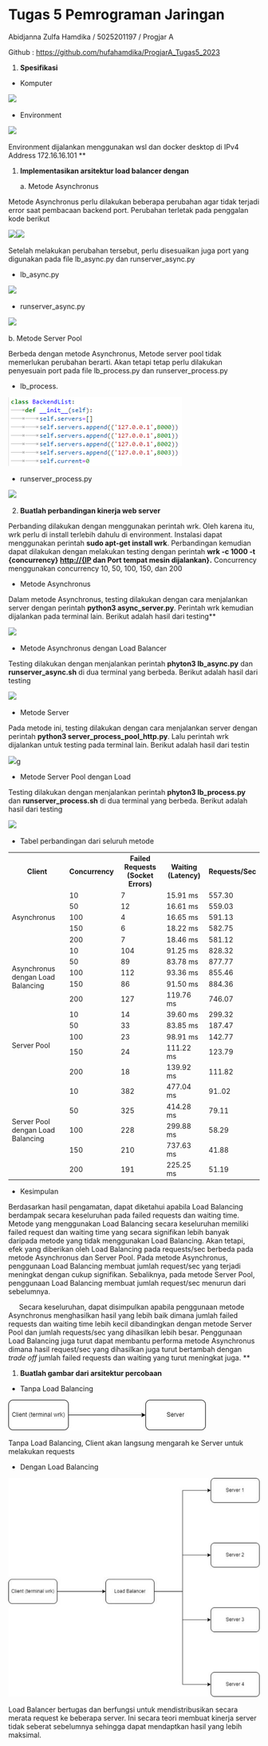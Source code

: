 # Tugas 5 Pemrograman Jaringan

Abidjanna Zulfa Hamdika / 5025201197 / Progjar A

Github : <https://github.com/hufahamdika/ProgjarA_Tugas5_2023>

1. **Spesifikasi**
- Komputer

![](/Readme%20Images/Aspose.Words.ad9d7a77-b1a0-4b29-b6af-dbc1b92c0197.001.png)

- Environment

![](/Readme%20Images/Aspose.Words.ad9d7a77-b1a0-4b29-b6af-dbc1b92c0197.002.png)

Environment dijalankan menggunakan wsl dan docker desktop di IPv4 Address 172.16.16.101
**


1. **Implementasikan arsitektur load balancer dengan**

   a. Metode Asynchronus
   
Metode Asynchronus perlu dilakukan beberapa perubahan agar tidak terjadi error saat pembacaan backend port. Perubahan terletak pada penggalan kode berikut

![](/Readme%20Images/Aspose.Words.ad9d7a77-b1a0-4b29-b6af-dbc1b92c0197.003.png)![](/Readme%20Images/Aspose.Words.ad9d7a77-b1a0-4b29-b6af-dbc1b92c0197.004.png)

Setelah melakukan perubahan tersebut, perlu disesuaikan juga port yang digunakan pada file lb\_async.py dan runserver\_async.py

- lb\_async.py

![](/Readme%20Images/Aspose.Words.ad9d7a77-b1a0-4b29-b6af-dbc1b92c0197.005.png)
- runserver\_async.py

![](/Readme%20Images/Aspose.Words.ad9d7a77-b1a0-4b29-b6af-dbc1b92c0197.006.png)

   b. Metode Server Pool

Berbeda dengan metode Asynchronus, Metode server pool tidak memerlukan perubahan berarti. Akan tetapi tetap perlu dilakukan penyesuain port pada file lb\_process.py dan runserver\_process.py

- lb\_process.

![](/Readme%20Images/Aspose.Words.ad9d7a77-b1a0-4b29-b6af-dbc1b92c0197.008.png)
- runserver\_process.py

![](/Readme%20Images/Aspose.Words.ad9d7a77-b1a0-4b29-b6af-dbc1b92c0197.007.png)

2.  **Buatlah perbandingan kinerja web server**

Perbanding dilakukan dengan menggunakan perintah wrk. Oleh karena itu, wrk perlu di install terlebih dahulu di environment. Instalasi dapat menggunakan perintah **sudo apt-get install wrk**. Perbandingan kemudian dapat dilakukan dengan melakukan testing dengan perintah **wrk -c 1000 -t {concurrency} [http://{IP]() dan Port tempat mesin dijalankan}.** Concurrency menggunakan concurrency 10, 50, 100, 150, dan 200

- Metode Asynchronus

Dalam metode Asynchronus, testing dilakukan dengan cara menjalankan server dengan perintah **python3 async\_server.py**. Perintah wrk kemudian dijalankan pada terminal lain. Berikut adalah hasil dari testing** 


![](/Readme%20Images/Aspose.Words.ad9d7a77-b1a0-4b29-b6af-dbc1b92c0197.009.png)



- Metode Asynchronus dengan Load Balancer

Testing dilakukan dengan menjalankan perintah **phyton3 lb\_async.py** dan **runserver\_async.sh** di dua terminal yang berbeda. Berikut adalah hasil dari testing

![](/Readme%20Images/Aspose.Words.ad9d7a77-b1a0-4b29-b6af-dbc1b92c0197.010.png)

- Metode Server 

Pada metode ini, testing dilakukan dengan cara menjalankan server dengan perintah **python3 server\_process\_pool\_http.py**. Lalu perintah wrk dijalankan untuk testing pada terminal lain. Berikut adalah hasil dari testin

![](/Readme%20Images/Aspose.Words.ad9d7a77-b1a0-4b29-b6af-dbc1b92c0197.011.png)g


- Metode Server Pool dengan Load 

Testing dilakukan dengan menjalankan perintah **phyton3 lb\_process.py** dan **runserver\_process.sh** di dua terminal yang berbeda. Berikut adalah hasil dari testing

![](/Readme%20Images/Aspose.Words.ad9d7a77-b1a0-4b29-b6af-dbc1b92c0197.012.png)

- Tabel perbandingan dari seluruh metode

<table><tr><th><b>Client</b></th><th><b>Concurrency</b></th><th><b>Failed Requests (Socket Errors)</b></th><th><b>Waiting (Latency)</b></th><th><b>Requests/Sec</b></th></tr>
<tr><td rowspan="5">Asynchronus</td><td>10</td><td>7</td><td>15.91 ms</td><td>557.30</td></tr>
<tr><td>50</td><td>12</td><td>16.61 ms</td><td>559.03</td></tr>
<tr><td>100</td><td>4</td><td>16.65 ms</td><td>591.13</td></tr>
<tr><td>150</td><td>6</td><td>18.22 ms</td><td>582.75</td></tr>
<tr><td>200</td><td>7</td><td>18.46 ms</td><td>581.12</td></tr>
<tr><td rowspan="5">Asynchronus dengan Load Balancing</td><td>10</td><td>104</td><td>91.25 ms</td><td>828.32</td></tr>
<tr><td>50</td><td>89</td><td>83.78 ms</td><td>877.77</td></tr>
<tr><td>100</td><td>112</td><td>93.36 ms</td><td>855.46</td></tr>
<tr><td>150</td><td>86</td><td>91.50 ms</td><td>884.36</td></tr>
<tr><td>200</td><td>127</td><td>119.76 ms</td><td>746.07</td></tr>
<tr><td rowspan="5">Server Pool</td><td>10</td><td>14</td><td>39.60 ms</td><td>299.32</td></tr>
<tr><td>50</td><td>33</td><td>83.85 ms</td><td>187.47</td></tr>
<tr><td>100</td><td>23</td><td>98.91 ms</td><td>142.77</td></tr>
<tr><td>150</td><td>24</td><td>111.22 ms</td><td>123.79</td></tr>
<tr><td>200</td><td>18</td><td>139.92 ms</td><td>111.82</td></tr>
<tr><td rowspan="5">Server Pool dengan Load Balancing</td><td>10</td><td>382</td><td>477.04 ms</td><td>91..02</td></tr>
<tr><td>50</td><td>325</td><td>414.28 ms</td><td>79.11</td></tr>
<tr><td>100</td><td>228</td><td>299.88 ms</td><td>58.29</td></tr>
<tr><td>150</td><td>210</td><td>737.63 ms</td><td>41.88</td></tr>
<tr><td>200</td><td>191</td><td>225.25 ms</td><td>51.19</td></tr>
</table>

- Kesimpulan

Berdasarkan hasil pengamatan, dapat diketahui apabila Load Balancing berdampak secara keseluruhan pada failed requests dan waiting time. Metode yang menggunakan Load Balancing secara keseluruhan memiliki failed request dan waiting time yang secara signifikan lebih banyak daripada metode yang tidak menggunakan Load Balancing. Akan tetapi, efek yang diberikan oleh Load Balancing pada requests/sec berbeda pada metode Asynchronus dan Server Pool. Pada metode Asynchronus, penggunaan Load Balancing membuat jumlah request/sec yang terjadi meningkat dengan cukup signifikan. Sebaliknya, pada metode Server Pool, penggunaan Load Balancing membuat jumlah request/sec menurun dari sebelumnya. 

`	`Secara keseluruhan, dapat disimpulkan apabila penggunaan metode Asynchronus menghasilkan hasil yang lebih baik dimana jumlah failed requests dan waiting time lebih kecil dibandingkan dengan metode Server Pool dan jumlah requests/sec yang dihasilkan lebih besar. Penggunaan Load Balancing juga turut dapat membantu performa metode Asynchronus dimana hasil request/sec yang dihasilkan juga turut bertambah dengan *trade off* jumlah failed requests dan waiting yang turut meningkat juga.
**


1. **Buatlah gambar dari arsitektur percobaan**

- Tanpa Load Balancing

![](/Readme%20Images/Aspose.Words.ad9d7a77-b1a0-4b29-b6af-dbc1b92c0197.013.jpeg)

Tanpa Load Balancing, Client akan langsung mengarah ke Server untuk melakukan requests

- Dengan Load Balancing

![](/Readme%20Images/Aspose.Words.ad9d7a77-b1a0-4b29-b6af-dbc1b92c0197.014.jpeg)

Load Balancer bertugas dan berfungsi untuk mendistribusikan secara merata request ke beberapa server. Ini secara teori membuat kinerja server tidak seberat sebelumnya sehingga dapat mendaptkan hasil yang lebih maksimal. 
